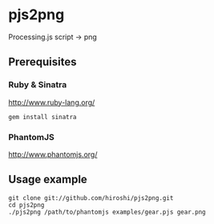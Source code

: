 pjs2png
=======
Processing.js script -> png

Prerequisites
-------------
### Ruby & Sinatra
http://www.ruby-lang.org/

    gem install sinatra

### PhantomJS
http://www.phantomjs.org/


Usage example
-------------

    git clone git://github.com/hiroshi/pjs2png.git
    cd pjs2png
    ./pjs2png /path/to/phantomjs examples/gear.pjs gear.png
